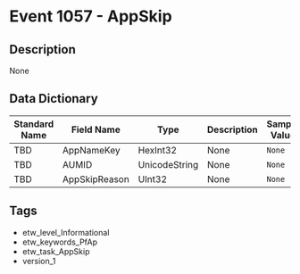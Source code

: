# Event 1057 - AppSkip

## Description
None

## Data Dictionary
|Standard Name|Field Name|Type|Description|Sample Value|
|---|---|---|---|---|
|TBD|AppNameKey|HexInt32|None|`None`|
|TBD|AUMID|UnicodeString|None|`None`|
|TBD|AppSkipReason|UInt32|None|`None`|

## Tags
* etw_level_Informational
* etw_keywords_PfAp
* etw_task_AppSkip
* version_1